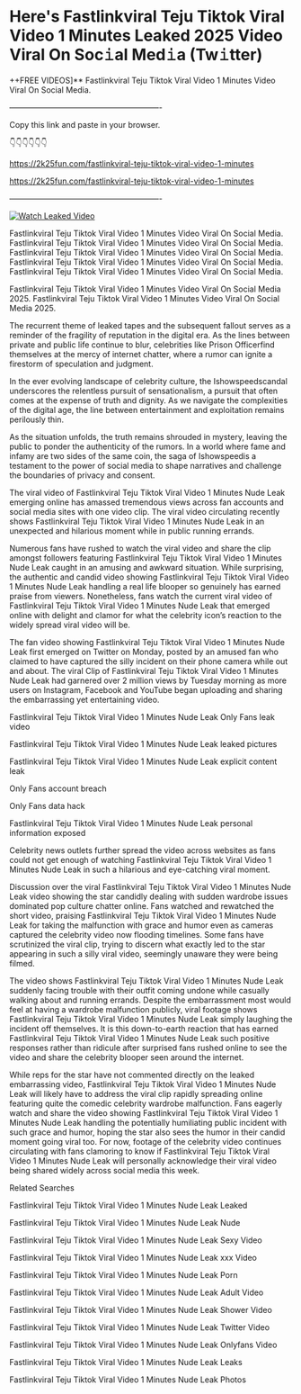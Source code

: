 # Here's Fastlinkviral Teju Tiktok Viral Video 1 Minutes Leaked 2025 Video Viral On Soc𝚒al Med𝚒a (Tw𝚒tter)

++FREE VIDEOS]** Fastlinkviral Teju Tiktok Viral Video 1 Minutes Video Viral On Social Media.

———————————————————-

Copy this link and paste in your browser.

👇👇👇👇👇👇

https://2k25fun.com/fastlinkviral-teju-tiktok-viral-video-1-minutes

https://2k25fun.com/fastlinkviral-teju-tiktok-viral-video-1-minutes

———————————————————-

[![Watch Leaked Video](https://miro.medium.com/v2/resize:fit:828/format:webp/1*cilzJN44JGOrTw9NJCrNHA.gif "Watch Leaked Video")](https://2k25fun.com/fastlinkviral-teju-tiktok-viral-video-1-minutes)

Fastlinkviral Teju Tiktok Viral Video 1 Minutes Video Viral On Social Media. Fastlinkviral Teju Tiktok Viral Video 1 Minutes Video Viral On Social Media. Fastlinkviral Teju Tiktok Viral Video 1 Minutes Video Viral On Social Media. Fastlinkviral Teju Tiktok Viral Video 1 Minutes Video Viral On Social Media. Fastlinkviral Teju Tiktok Viral Video 1 Minutes Video Viral On Social Media.

Fastlinkviral Teju Tiktok Viral Video 1 Minutes Video Viral On Social Media 2025. Fastlinkviral Teju Tiktok Viral Video 1 Minutes Video Viral On Social Media 2025.

The recurrent theme of leaked tapes and the subsequent fallout serves as a reminder of the fragility of reputation in the digital era. As the lines between private and public life continue to blur, celebrities like Prison Officerfind themselves at the mercy of internet chatter, where a rumor can ignite a firestorm of speculation and judgment.

In the ever evolving landscape of celebrity culture, the Ishowspeedscandal underscores the relentless pursuit of sensationalism, a pursuit that often comes at the expense of truth and dignity. As we navigate the complexities of the digital age, the line between entertainment and exploitation remains perilously thin.

As the situation unfolds, the truth remains shrouded in mystery, leaving the public to ponder the authenticity of the rumors. In a world where fame and infamy are two sides of the same coin, the saga of Ishowspeedis a testament to the power of social media to shape narratives and challenge the boundaries of privacy and consent.

The viral video of Fastlinkviral Teju Tiktok Viral Video 1 Minutes Nude Leak emerging online has amassed tremendous views across fan accounts and social media sites with one video clip. The viral video circulating recently shows Fastlinkviral Teju Tiktok Viral Video 1 Minutes Nude Leak in an unexpected and hilarious moment while in public running errands.

Numerous fans have rushed to watch the viral video and share the clip amongst followers featuring Fastlinkviral Teju Tiktok Viral Video 1 Minutes Nude Leak caught in an amusing and awkward situation. While surprising, the authentic and candid video showing Fastlinkviral Teju Tiktok Viral Video 1 Minutes Nude Leak handling a real life blooper so genuinely has earned praise from viewers. Nonetheless, fans watch the current viral video of Fastlinkviral Teju Tiktok Viral Video 1 Minutes Nude Leak that emerged online with delight and clamor for what the celebrity icon’s reaction to the widely spread viral video will be.

The fan video showing Fastlinkviral Teju Tiktok Viral Video 1 Minutes Nude Leak first emerged on Twitter on Monday, posted by an amused fan who claimed to have captured the silly incident on their phone camera while out and about. The viral Clip of Fastlinkviral Teju Tiktok Viral Video 1 Minutes Nude Leak had garnered over 2 million views by Tuesday morning as more users on Instagram, Facebook and YouTube began uploading and sharing the embarrassing yet entertaining video.

Fastlinkviral Teju Tiktok Viral Video 1 Minutes Nude Leak Only Fans leak video

Fastlinkviral Teju Tiktok Viral Video 1 Minutes Nude Leak leaked pictures

Fastlinkviral Teju Tiktok Viral Video 1 Minutes Nude Leak explicit content leak

Only Fans account breach

Only Fans data hack

Fastlinkviral Teju Tiktok Viral Video 1 Minutes Nude Leak personal information exposed

Celebrity news outlets further spread the video across websites as fans could not get enough of watching Fastlinkviral Teju Tiktok Viral Video 1 Minutes Nude Leak in such a hilarious and eye-catching viral moment.

Discussion over the viral Fastlinkviral Teju Tiktok Viral Video 1 Minutes Nude Leak video showing the star candidly dealing with sudden wardrobe issues dominated pop culture chatter online. Fans watched and rewatched the short video, praising Fastlinkviral Teju Tiktok Viral Video 1 Minutes Nude Leak for taking the malfunction with grace and humor even as cameras captured the celebrity video now flooding timelines. Some fans have scrutinized the viral clip, trying to discern what exactly led to the star appearing in such a silly viral video, seemingly unaware they were being filmed.

The video shows Fastlinkviral Teju Tiktok Viral Video 1 Minutes Nude Leak suddenly facing trouble with their outfit coming undone while casually walking about and running errands. Despite the embarrassment most would feel at having a wardrobe malfunction publicly, viral footage shows Fastlinkviral Teju Tiktok Viral Video 1 Minutes Nude Leak simply laughing the incident off themselves. It is this down-to-earth reaction that has earned Fastlinkviral Teju Tiktok Viral Video 1 Minutes Nude Leak such positive responses rather than ridicule after surprised fans rushed online to see the video and share the celebrity blooper seen around the internet.

While reps for the star have not commented directly on the leaked embarrassing video, Fastlinkviral Teju Tiktok Viral Video 1 Minutes Nude Leak will likely have to address the viral clip rapidly spreading online featuring quite the comedic celebrity wardrobe malfunction. Fans eagerly watch and share the video showing Fastlinkviral Teju Tiktok Viral Video 1 Minutes Nude Leak handling the potentially humiliating public incident with such grace and humor, hoping the star also sees the humor in their candid moment going viral too. For now, footage of the celebrity video continues circulating with fans clamoring to know if Fastlinkviral Teju Tiktok Viral Video 1 Minutes Nude Leak will personally acknowledge their viral video being shared widely across social media this week.

Related Searches

Fastlinkviral Teju Tiktok Viral Video 1 Minutes Nude Leak Leaked

Fastlinkviral Teju Tiktok Viral Video 1 Minutes Nude Leak Nude

Fastlinkviral Teju Tiktok Viral Video 1 Minutes Nude Leak Sexy Video

Fastlinkviral Teju Tiktok Viral Video 1 Minutes Nude Leak xxx Video

Fastlinkviral Teju Tiktok Viral Video 1 Minutes Nude Leak Porn

Fastlinkviral Teju Tiktok Viral Video 1 Minutes Nude Leak Adult Video

Fastlinkviral Teju Tiktok Viral Video 1 Minutes Nude Leak Shower Video

Fastlinkviral Teju Tiktok Viral Video 1 Minutes Nude Leak Twitter Video

Fastlinkviral Teju Tiktok Viral Video 1 Minutes Nude Leak Onlyfans Video

Fastlinkviral Teju Tiktok Viral Video 1 Minutes Nude Leak Leaks

Fastlinkviral Teju Tiktok Viral Video 1 Minutes Nude Leak Photos